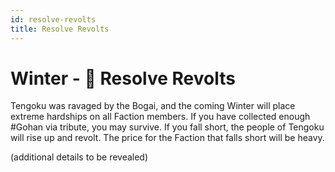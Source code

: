 ```yaml
---
id: resolve-revolts
title: Resolve Revolts
---
```


# Winter - 🔷 Resolve Revolts
Tengoku was ravaged by the Bogai, and the coming Winter will place extreme hardships on all Faction members. If you have collected enough #Gohan via tribute, you may survive. If you fall short, the people of Tengoku will rise up and revolt. The price for the Faction that falls short will be heavy.

(additional details to be revealed)